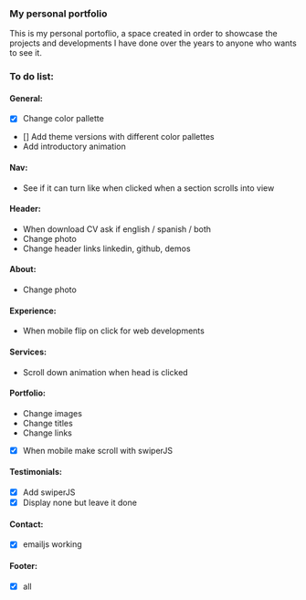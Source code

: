### My personal portfolio

This is my personal portoflio, a space created in order to showcase the projects and developments I have done over the years to anyone who wants to see it.

### To do list:

#### General:

-  [x] Change color pallette
-  [] Add theme versions with different color pallettes
-  Add introductory animation

#### Nav:

-  See if it can turn like when clicked when a section scrolls into view

#### Header:

-  When download CV ask if english / spanish / both
-  Change photo
-  Change header links linkedin, github, demos

#### About:

-  Change photo

#### Experience:

-  When mobile flip on click for web developments

#### Services:

-  Scroll down animation when head is clicked

#### Portfolio:

-  Change images
-  Change titles
-  Change links
-  [x] When mobile make scroll with swiperJS

#### Testimonials:

-  [x] Add swiperJS
-  [x] Display none but leave it done

#### Contact:

-  [x] emailjs working

#### Footer:

-  [x] all

